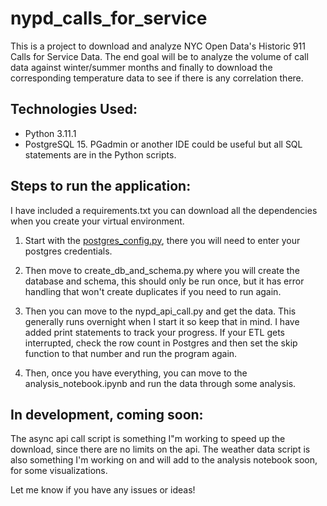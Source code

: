 # nypd_calls_for_service

  
This is a project to download and analyze NYC Open Data's Historic 911 Calls for Service Data. The end goal will be to analyze the volume of call data against winter/summer months and finally to download the corresponding temperature data to see if there is any correlation there.

## Technologies Used:

 - Python 3.11.1
 - PostgreSQL 15. PGadmin or another IDE could be useful but all SQL statements are in the Python scripts.

 

  ## Steps to run the application:

I have included a requirements.txt you can download all the dependencies when you create your virtual environment.

  
 1. Start with the [postgres_config.py](A_postgres_config.py), there you will need to enter your postgres credentials.

 2. Then move to create_db_and_schema.py where you will create the database and schema, this should only be run once, but it has error handling that won't create duplicates if you need to run again.

 3. Then you can move to the nypd_api_call.py and get the data. This generally runs overnight when I start it so keep that in mind. I have added print statements to track your progress. If your ETL gets interrupted, check the row count in Postgres and then set the skip function to that number and run the program again.

 4. Then, once you have everything, you can move to the analysis_notebook.ipynb and run the data through some analysis.

## In development, coming soon:

  The async api call script is something I"m working to speed up the download, since there are no limits on the api. The weather data script is also something I'm working on and will add to the analysis notebook soon, for some visualizations.
  

Let me know if you have any issues or ideas!
